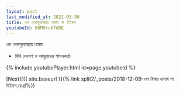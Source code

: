 ```yaml
---
layout: post
last_modified_at: 2021-03-30
title: ওম দেবাসুরেস্বরায় নামায গা টাইমস
youtubeId: 80M9rcK7dDE
---
```

 
 
 ওম দেবাসুরেস্বরায় নামায  
 
 -  যিনি দেবগণ ও আসুরাদের শাসনকর্তা 
 
  
 
  
 
 
 
 
 
 


{% include youtubePlayer.html id=page.youtubeId %}
 
[Next]({{ site.baseurl }}{% link  split2/_posts/2018-12-09-ওম বিস্ময় নামায গা টাইমস.md%})
 

